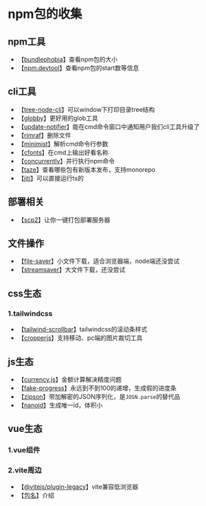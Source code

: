 # npm包的收集

## npm工具

* 【[bundlephobia](https://bundlephobia.com/)】查看npm包的大小
* 【[npm.devtool](https://npm.devtool.tech/)】查看npm包的start数等信息

## cli工具

* 【[tree-node-cli](https://www.npmjs.com/package/tree-node-cli)】可以window下打印目录tree结构
* 【[globby](https://www.npmjs.com/package/globby)】更好用的glob工具
* 【[update-notifier](https://www.npmjs.com/package/update-notifier)】能在cmd命令窗口中通知用户我们cli工具升级了
* 【[rimraf](https://www.npmjs.com/package/rimraf)】删除文件
* 【[minimist](https://www.npmjs.com/package/minimist)】解析cmd命令行参数
* 【[cfonts](https://www.npmjs.com/package/cfonts)】在cmd上输出好看名称
* 【[concurrently](https://www.npmjs.com/package/concurrently)】并行执行npm命令
* 【[taze](https://github.com/antfu-collective/taze)】查看哪些包有新版本发布，支持monorepo
* 【[jiti](https://github.com/unjs/jiti)】可以直接运行ts的


## 部署相关

* 【[scp2](https://juejin.cn/post/6955070802035228685)】让你一键打包部署服务器

## 文件操作

* 【[file-saver](https://www.npmjs.com/package/file-saver)】小文件下载，适合浏览器端，node端还没尝试
* 【[streamsaver](https://www.npmjs.com/package/streamsaver)】大文件下载，还没尝试

## css生态

### 1.tailwindcss

* 【[tailwind-scrollbar](https://www.npmjs.com/package/tailwind-scrollbar)】tailwindcss的滚动条样式
* 【[cropperjs](https://www.npmjs.com/package/cropperjs)】支持移动、pc端的图片裁切工具

## js生态

* 【[currency.js](https://www.npmjs.com/package/currency.js)】金额计算解决精度问题
* 【[fake-progress](https://www.npmjs.com/package/fake-progress)】永远到不到100的递增，生成假的进度条
* 【[zipson](https://www.npmjs.com/package/zipson)】带加解密的JSON序列化，是`JOSN.parse`的替代品
* 【[nanoid](https://www.npmjs.com/package/nanoid)】生成唯一id，体积小

## vue生态

### 1.vue组件

### 2.vite周边

* 【[@vitejs/plugin-legacy](https://www.npmjs.com/package/@vitejs/plugin-legacy)】vite兼容低浏览器
* 【[包名](链接)】介绍
